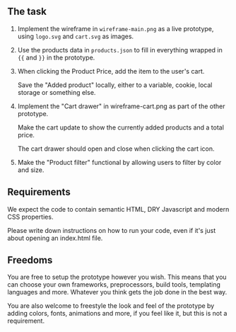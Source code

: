 ## The task

1. Implement the wireframe in `wireframe-main.png` as a live prototype, using `logo.svg` and `cart.svg` as images.
2. Use the products data in `products.json` to fill in everything wrapped in `{{` and `}}` in the prototype.
3. When clicking the Product Price, add the item to the user's cart.

    Save the "Added product" locally, either to a variable, cookie, local storage or something else.

4. Implement the "Cart drawer" in wireframe-cart.png as part of the other prototype.

    Make the cart update to show the currently added products and a total price.

    The cart drawer should open and close when clicking the cart icon.

5. Make the "Product filter" functional by allowing users to filter by color and size.

## Requirements

We expect the code to contain semantic HTML, DRY Javascript and modern CSS properties.

Please write down instructions on how to run your code, even if it's just about opening an index.html file.

## Freedoms

You are free to setup the prototype however you wish. This means that you can choose your own frameworks, preprocessors, build tools, templating languages and more. Whatever you think gets the job done in the best way.

You are also welcome to freestyle the look and feel of the prototype by adding colors, fonts, animations and more, if you feel like it, but this is not a requirement.
